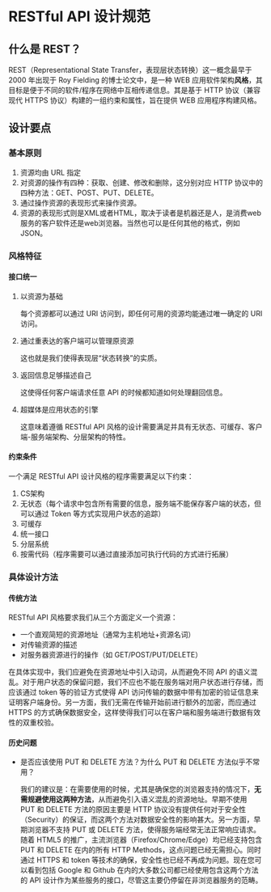 # RESTful API 设计规范


## 什么是 REST？

REST（Representational State Transfer，表现层状态转换）这一概念最早于 2000 年出现于 Roy Fielding 的博士论文中，是一种 WEB 应用软件架构**风格**，其目标是便于不同的软件/程序在网络中互相传递信息。其是基于 HTTP 协议（兼容现代 HTTPS 协议）构建的一组约束和属性，旨在提供 WEB 应用程序构建风格。

## 设计要点

### 基本原则

1. 资源均由 URL 指定
2. 对资源的操作有四种：获取、创建、修改和删除，这分别对应 HTTP 协议中的四种方法：GET、POST、PUT、DELETE。
3. 通过操作资源的表现形式来操作资源。
4. 资源的表现形式则是XML或者HTML，取决于读者是机器还是人，是消费web服务的客户软件还是web浏览器。当然也可以是任何其他的格式，例如JSON。

### 风格特征

#### 接口统一

1. 以资源为基础

    每个资源都可以通过 URI 访问到，即任何可用的资源均能通过唯一确定的 URI 访问。

2. 通过重表达的客户端可以管理原资源

    这也就是我们使得表现层“状态转换”的实质。

3. 返回信息足够描述自己

    这使得任何客户端请求任意 API 的时候都知道如何处理翻回信息。

4. 超媒体是应用状态的引擎

    这意味着遵循 RESTful API 风格的设计需要满足并具有无状态、可缓存、客户端-服务端架构、分层架构的特性。

#### 约束条件

一个满足 RESTful API 设计风格的程序需要满足以下约束：

1. CS架构
2. 无状态（每个请求中包含所有需要的信息，服务端不能保存客户端的状态，但可以通过 Token 等方式实现用户状态的追踪）
3. 可缓存
4. 统一接口
5. 分层系统
6. 按需代码（程序需要可以通过直接添加可执行代码的方式进行拓展）

### 具体设计方法

#### 传统方法

RESTful API 风格要求我们从三个方面定义一个资源：

- 一个直观简短的资源地址（通常为主机地址+资源名词）
- 对传输资源的描述
- 对服务器资源进行的操作（如 GET/POST/PUT/DELETE）

在具体实现中，我们应避免在资源地址中引入动词，从而避免不同 API 的语义混乱。对于用户状态的保留问题，我们不应也不能在服务端对用户状态进行存储，而应该通过 token 等的验证方式使得 API 访问传输的数据中带有加密的验证信息来证明客户端身份。另一方面，我们无需在传输开始前进行额外的加密，而应通过 HTTPS 的方式确保数据安全，这样使得我们可以在客户端和服务端进行数据有效性的双重校验。

#### 历史问题

- 是否应该使用 PUT 和 DELETE 方法？为什么 PUT 和 DELETE 方法似乎不常用？

  我们的建议是：在需要使用的时候，尤其是确保您的浏览器支持的情况下，**无需规避使用这两种方法**，从而避免引入语义混乱的资源地址。早期不使用 PUT 和 DELETE 方法的原因主要是 HTTP 协议没有提供任何对于安全性（Security）的保证，而这两个方法对数据安全性的影响甚大。另一方面，早期浏览器不支持 PUT 或 DELETE 方法，使得服务端经常无法正常响应请求。随着 HTML5 的推广，主流浏览器（Firefox/Chrome/Edge）均已经支持包含 PUT 和 DELETE 在内的所有 HTTP Methods，这点问题已经无需担心。同时通过 HTTPS 和 token 等技术的确保，安全性也已经不再成为问题。现在您可以看到包括 Google 和 Github 在内的大多数公司都已经使用包含这两个方法的 API 设计作为某些服务的接口，尽管这主要仍停留在非浏览器服务的范畴。